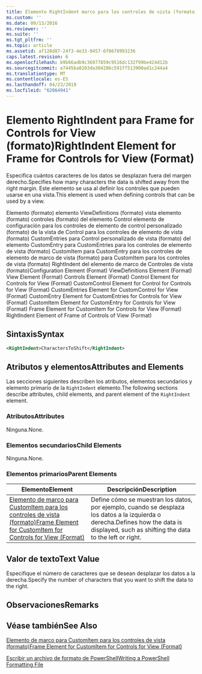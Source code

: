 ```yaml
---
title: Elemento RightIndent marco para los controles de vista (formato) | Microsoft Docs
ms.custom: ''
ms.date: 09/13/2016
ms.reviewer: ''
ms.suite: ''
ms.tgt_pltfrm: ''
ms.topic: article
ms.assetid: af128d87-24f3-4e33-9457-6f8678993236
caps.latest.revision: 6
ms.openlocfilehash: b9b66adb9c36977859c9516dc132f99be424d12b
ms.sourcegitcommit: e7445ba8203da304286c591ff513900ad1c244a4
ms.translationtype: MT
ms.contentlocale: es-ES
ms.lasthandoff: 04/23/2019
ms.locfileid: "62064941"
---
```

# <a name="rightindent-element-for-frame-for-controls-for-view-format"></a><span data-ttu-id="3f442-102">Elemento RightIndent para Frame for Controls for View (formato)</span><span class="sxs-lookup"><span data-stu-id="3f442-102">RightIndent Element for Frame for Controls for View (Format)</span></span>

<span data-ttu-id="3f442-103">Especifica cuántos caracteres de los datos se desplazan fuera del margen derecho.</span><span class="sxs-lookup"><span data-stu-id="3f442-103">Specifies how many characters the data is shifted away from the right margin.</span></span> <span data-ttu-id="3f442-104">Este elemento se usa al definir los controles que pueden usarse en una vista.</span><span class="sxs-lookup"><span data-stu-id="3f442-104">This element is used when defining controls that can be used by a view.</span></span>

<span data-ttu-id="3f442-105">Elemento (formato) elemento ViewDefinitions (formato) vista elemento (formato) controles (formato) del elemento Control elemento de configuración para los controles de elemento de control personalizado (formato) de la vista de Control para los controles de elemento de vista (formato) CustomEntries para Control personalizado de vista (formato) del elemento CustomEntry para CustomEntries para los controles de elemento de vista (formato) CustomItem para CustomEntry para los controles de elemento de marco de vista (formato) para CustomItem para los controles de vista (formato) RightIndent del elemento de marco de Controles de vista (formato)</span><span class="sxs-lookup"><span data-stu-id="3f442-105">Configuration Element (Format) ViewDefinitions Element (Format) View Element (Format) Controls Element (Format) Control Element for Controls for View (Format) CustomControl Element for Control for Controls for View (Format) CustomEntries Element for CustomControl for View (Format) CustomEntry Element for CustomEntries for Controls for View (Format) CustomItem Element for CustomEntry for Controls for View (Format) Frame Element for CustomItem for Controls for View (Format) RightIndent Element of Frame of Controls of View (Format)</span></span>

## <a name="syntax"></a><span data-ttu-id="3f442-106">Sintaxis</span><span class="sxs-lookup"><span data-stu-id="3f442-106">Syntax</span></span>

```xml
<RightIndent>CharactersToShift</RightIndent>
```

## <a name="attributes-and-elements"></a><span data-ttu-id="3f442-107">Atributos y elementos</span><span class="sxs-lookup"><span data-stu-id="3f442-107">Attributes and Elements</span></span>

<span data-ttu-id="3f442-108">Las secciones siguientes describen los atributos, elementos secundarios y elemento primario de la `RightIndent` elemento.</span><span class="sxs-lookup"><span data-stu-id="3f442-108">The following sections describe attributes, child elements, and parent element of the `RightIndent` element.</span></span>

### <a name="attributes"></a><span data-ttu-id="3f442-109">Atributos</span><span class="sxs-lookup"><span data-stu-id="3f442-109">Attributes</span></span>

<span data-ttu-id="3f442-110">Ninguna.</span><span class="sxs-lookup"><span data-stu-id="3f442-110">None.</span></span>

### <a name="child-elements"></a><span data-ttu-id="3f442-111">Elementos secundarios</span><span class="sxs-lookup"><span data-stu-id="3f442-111">Child Elements</span></span>

<span data-ttu-id="3f442-112">Ninguna.</span><span class="sxs-lookup"><span data-stu-id="3f442-112">None.</span></span>

### <a name="parent-elements"></a><span data-ttu-id="3f442-113">Elementos primarios</span><span class="sxs-lookup"><span data-stu-id="3f442-113">Parent Elements</span></span>

|<span data-ttu-id="3f442-114">Elemento</span><span class="sxs-lookup"><span data-stu-id="3f442-114">Element</span></span>|<span data-ttu-id="3f442-115">Descripción</span><span class="sxs-lookup"><span data-stu-id="3f442-115">Description</span></span>|
|-------------|-----------------|
|[<span data-ttu-id="3f442-116">Elemento de marco para CustomItem para los controles de vista (formato)</span><span class="sxs-lookup"><span data-stu-id="3f442-116">Frame Element for CustomItem for Controls for View (Format)</span></span>](./frame-element-for-customitem-for-controls-for-view-format.md)|<span data-ttu-id="3f442-117">Define cómo se muestran los datos, por ejemplo, cuando se desplaza los datos a la izquierda o derecha.</span><span class="sxs-lookup"><span data-stu-id="3f442-117">Defines how the data is displayed, such as shifting the data to the left or right.</span></span>|

## <a name="text-value"></a><span data-ttu-id="3f442-118">Valor de texto</span><span class="sxs-lookup"><span data-stu-id="3f442-118">Text Value</span></span>

<span data-ttu-id="3f442-119">Especifique el número de caracteres que se desean desplazar los datos a la derecha.</span><span class="sxs-lookup"><span data-stu-id="3f442-119">Specify the number of characters that you want to shift the data to the right.</span></span>

## <a name="remarks"></a><span data-ttu-id="3f442-120">Observaciones</span><span class="sxs-lookup"><span data-stu-id="3f442-120">Remarks</span></span>

## <a name="see-also"></a><span data-ttu-id="3f442-121">Véase también</span><span class="sxs-lookup"><span data-stu-id="3f442-121">See Also</span></span>

[<span data-ttu-id="3f442-122">Elemento de marco para CustomItem para los controles de vista (formato)</span><span class="sxs-lookup"><span data-stu-id="3f442-122">Frame Element for CustomItem for Controls for View (Format)</span></span>](./frame-element-for-customitem-for-controls-for-view-format.md)

[<span data-ttu-id="3f442-123">Escribir un archivo de formato de PowerShell</span><span class="sxs-lookup"><span data-stu-id="3f442-123">Writing a PowerShell Formatting File</span></span>](./writing-a-powershell-formatting-file.md)

